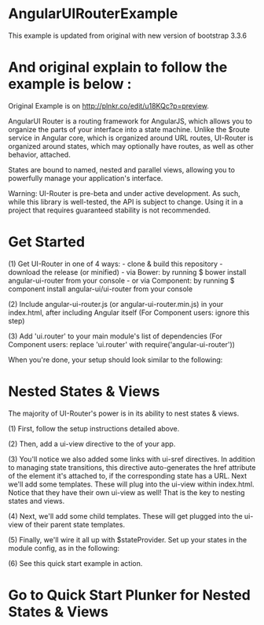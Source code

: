 # AngularUIRouterExample

This example is updated from original with new version of bootstrap 3.3.6 

# And original explain to follow the example is below :
Original Example is on http://plnkr.co/edit/u18KQc?p=preview.

AngularUI Router is a routing framework for AngularJS, which allows you to organize the parts of your interface into a state machine. Unlike the $route service in Angular core, which is organized around URL routes, UI-Router is organized around states, which may optionally have routes, as well as other behavior, attached.

States are bound to named, nested and parallel views, allowing you to powerfully manage your application's interface.

Warning: UI-Router is pre-beta and under active development. As such, while this library is well-tested, the API is subject to change. Using it in a project that requires guaranteed stability is not recommended.

# Get Started
(1) Get UI-Router in one of 4 ways: - clone & build this repository - download the release (or minified) - via Bower: by running $ bower install angular-ui-router from your console - or via Component: by running $ component install angular-ui/ui-router from your console

(2) Include angular-ui-router.js (or angular-ui-router.min.js) in your index.html, after including Angular itself (For Component users: ignore this step)

(3) Add 'ui.router' to your main module's list of dependencies (For Component users: replace 'ui.router' with require('angular-ui-router'))

When you're done, your setup should look similar to the following:

# Nested States & Views
The majority of UI-Router's power is in its ability to nest states & views.

(1) First, follow the setup instructions detailed above.

(2) Then, add a ui-view directive to the <body /> of your app.

(3) You'll notice we also added some links with ui-sref directives. In addition to managing state transitions, this directive auto-generates the href attribute of the <a /> element it's attached to, if the corresponding state has a URL. Next we'll add some templates. These will plug into the ui-view within index.html. Notice that they have their own ui-view as well! That is the key to nesting states and views.

(4) Next, we'll add some child templates. These will get plugged into the ui-view of their parent state templates.

(5) Finally, we'll wire it all up with $stateProvider. Set up your states in the module config, as in the following:

(6) See this quick start example in action.

# Go to Quick Start Plunker for Nested States & Views
